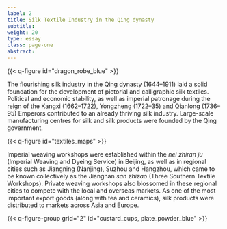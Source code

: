 ```yaml
---
label: 2
title: Silk Textile Industry in the Qing dynasty
subtitle:
weight: 20
type: essay
class: page-one
abstract:
---
```


{{< q-figure id="dragon_robe_blue" >}}

The flourishing silk industry in the Qing dynasty (1644–1911) laid a solid foundation for the development of pictorial and calligraphic silk textiles. Political and economic stability, as well as imperial patronage during the reign of the Kangxi (1662–1722), Yongzheng (1722–35) and Qianlong (1736–95) Emperors contributed to an already thriving silk industry. Large-scale manufacturing centres for silk and silk products were founded by the Qing government.

{{< q-figure id="textiles_maps" >}}

Imperial weaving workshops were established within the *nei zhiran ju* (Imperial Weaving and Dyeing Service) in Beijing, as well as in regional cities such as Jiangning (Nanjing), Suzhou and Hangzhou, which came to be known collectively as the Jiangnan *san zhizao* (Three Southern Textile Workshops). Private weaving workshops also blossomed in these regional cities to compete with the local and overseas markets. As one of the most important export goods (along with tea and ceramics), silk products were distributed to markets across Asia and Europe.

{{< q-figure-group grid="2" id="custard_cups, plate_powder_blue" >}}
